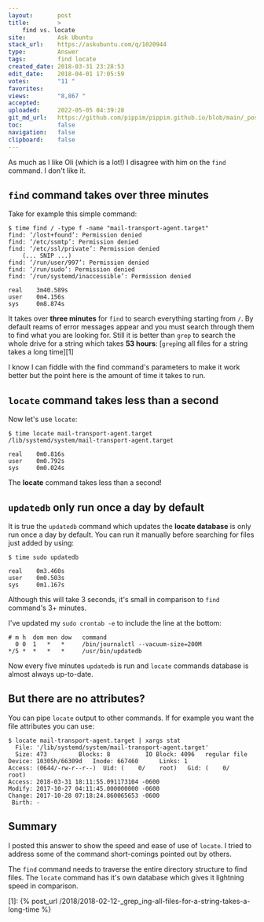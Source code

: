 ```yaml
---
layout:       post
title:        >
    find vs. locate
site:         Ask Ubuntu
stack_url:    https://askubuntu.com/q/1020944
type:         Answer
tags:         find locate
created_date: 2018-03-31 23:28:53
edit_date:    2018-04-01 17:05:59
votes:        "11 "
favorites:    
views:        "8,867 "
accepted:     
uploaded:     2022-05-05 04:39:28
git_md_url:   https://github.com/pippim/pippim.github.io/blob/main/_posts/2018/2018-03-31-find-vs.-locate.md
toc:          false
navigation:   false
clipboard:    false
---
```


As much as I like Oli (which is a lot!) I disagree with him on the `find` command. I don't like it.

## `find` command takes over three minutes

Take for example this simple command:

``` 
$ time find / -type f -name "mail-transport-agent.target"
find: ‘/lost+found’: Permission denied
find: ‘/etc/ssmtp’: Permission denied
find: ‘/etc/ssl/private’: Permission denied
    (... SNIP ...)
find: ‘/run/user/997’: Permission denied
find: ‘/run/sudo’: Permission denied
find: ‘/run/systemd/inaccessible’: Permission denied

real	3m40.589s
user	0m4.156s
sys	    0m8.874s
```

It takes over **three minutes** for `find` to search everything starting from `/`. By default reams of error messages appear and you must search through them to find what you are looking for. Still it is better than `grep` to search the whole drive for a string which takes **53 hours**: [`grep`ing all files for a string takes a long time][1]

I know I can fiddle with the find command's parameters to make it work better but the point here is the amount of time it takes to run.

## `locate` command takes less than a second

Now let's use `locate`:

``` 
$ time locate mail-transport-agent.target
/lib/systemd/system/mail-transport-agent.target

real	0m0.816s
user	0m0.792s
sys	    0m0.024s
```

The **locate** command takes less than a second!

## `updatedb` only run once a day by default

It is true the `updatedb` command which updates the **locate database** is only run once a day by default. You can run it manually before searching for files just added by using:

``` 
$ time sudo updatedb

real	0m3.460s
user	0m0.503s
sys	    0m1.167s
```

Although this will take 3 seconds, it's small in comparison to `find` command's 3+ minutes.

I've updated my `sudo crontab -e` to include the line at the bottom:

``` 
# m h  dom mon dow   command
  0 0  1   *   *     /bin/journalctl --vacuum-size=200M
*/5 *  *   *   *     /usr/bin/updatedb
```

Now every five minutes `updatedb` is run and `locate` commands database is almost always up-to-date.

## But there are no attributes?

You can pipe `locate` output to other commands. If for example you want the file attributes you can use:

``` 
$ locate mail-transport-agent.target | xargs stat
  File: '/lib/systemd/system/mail-transport-agent.target'
  Size: 473       	Blocks: 8          IO Block: 4096   regular file
Device: 10305h/66309d	Inode: 667460      Links: 1
Access: (0644/-rw-r--r--)  Uid: (    0/    root)   Gid: (    0/    root)
Access: 2018-03-31 18:11:55.091173104 -0600
Modify: 2017-10-27 04:11:45.000000000 -0600
Change: 2017-10-28 07:18:24.860065653 -0600
 Birth: -
```

## Summary

I posted this answer to show the speed and ease of use of `locate`. I tried to address some of the command short-comings pointed out by others.

The `find` command needs to traverse the entire directory structure to find files. The `locate` command has it's own database which gives it lightning speed in comparison.

  [1]: {% post_url /2018/2018-02-12-_grep_ing-all-files-for-a-string-takes-a-long-time %}
